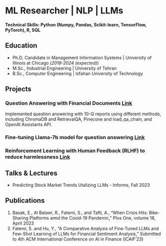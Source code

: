 # ML Researcher | NLP | LLMs

#### Technical Skills: Python (Numpy, Pandas, Scikit-learn, TensorFlow, PyTorch), R, SQL

## Education
- Ph.D. Candidate in Management Information Systems | University of Illinois at Chicago (_2019-2024 (expected)_)								       		
- M.Sc., Industrial Engineering	| University of Tehran  			        		
- B.Sc., Computer Engineering | Isfahan University of Technology

## Projects
### Question Answering with Financial Documents [Link](https://github.com/sorourf/Query-10-Q-Reports)

Implemented question answering with 10-Q reports using different methods, including ChromaDB and RetrievalQA, Pinecone and load_qa_chain, and OpenAI Assistants API.

### Fine-tuning Llama-7b model for question answering [Link](https://github.com/sorourf/Fine-tune-LLMs)

### Reinforcement Learning with Human Feedback (RLHF) to reduce harmlessness [Link](https://github.com/sorourf/RLHF-RLAIF)

## Talks & Lectures
- Predicting Stock Market Trends Utalizing LLMs - Informs, Fall 2023

## Publications
1. Basak, E., Al Balawi, R., Fatemi, S., and Tafti, A., “When Crisis Hits: Bike-Sharing Platforms amid the Covid-19 Pandemic,” Plos One, volume 18, April 2023
2. Fatemi, S. and Hu, Y., “A Comparative Analysis of Fine-Tuned LLMs and Few-Shot Learning of LLMs for Financial Sentiment Analysis,” Submitted to 4th ACM International Conference on AI in Finance (ICAIF’23)
   

